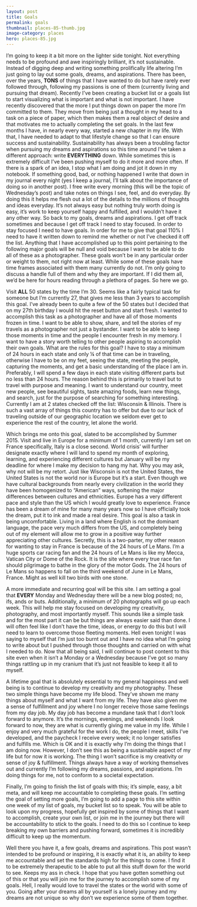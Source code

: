 ```yaml
---
layout: post
title: Goals
permalink: goals
thumbnail: places-85-thumb.jpg
image-category: places
hero: places-85.jpg
---
```



I’m going to keep it a bit more on the lighter side tonight. Not everything needs to be profound and awe inspiringly brilliant, it’s not sustainable. Instead of digging deep and writing something prolifically life altering I’m just going to lay out some goals, dreams, and aspirations. There has been, over the years, **TONS** of things that I have wanted to do but have rarely ever followed through, following my passions is one of them (currently living and pursuing that dream). Recently I’ve been creating a bucket list or a goals list to start visualizing what is important and what is not important. I have recently discovered that the more I put things down on paper the more I’m committed to them. They move from being just a thought in my head to a task on a piece of paper, which then makes them a real object of desire and that motivates me to actually completing the set goals. In the last few months I have, in nearly every way, started a new chapter in my life. With that, I have needed to adapt to that lifestyle change so that I can ensure success and sustainability. Sustainability has always been a troubling factor when pursuing my dreams and aspirations so this time around I’ve taken a different approach: write **EVERYTHING** down.  While sometimes this is extremely difficult I’ve been pushing myself to do it more and more often. If there is a spark of an idea, I stop what I am doing and jot it down in my notebook. If something good, bad, or nothing happened I write that down in my journal every night (yes I keep a journal, I’ll talk about the importance of doing so in another post). I free write every morning (this will be the topic of Wednesday’s post) and take notes on things I see, feel, and do everyday. By doing this it helps me flesh out a lot of the details to the millions of thoughts and ideas everyday. It’s not always easy but nothing truly worth doing is easy, it’s work to keep yourself happy and fulfilled, and I wouldn’t have it any other way. So back to my goals, dreams and aspirations. I get off track sometimes and because I get off track I need to stay focused. In order to stay focused I need to have goals. In order for me to give that goal 110% I need to have it written down to remind me whether or not I’ve checked it off the list. Anything that I have accomplished up to this point pertaining to the following major goals will be null and void because I want to be able to do all of these as a photographer. These goals won’t be in any particular order or weight to them, not right now at least. While some of these goals have time frames associated with them many currently do not.  I’m only going to discuss a handle full of them and why they are important. If I did them all, we’d be here for hours reading through a plethora of pages. So here we go.

Visit **ALL** 50 states by the time I’m 30. Seems like a fairly typical task for someone but I’m currently 27, that gives me less than 3 years to accomplish this goal. I’ve already been to quite a few of the 50 states but I decided that on my 27th birthday I would hit the reset button and start fresh. I wanted to accomplish this task as a photographer and have all of those moments frozen in time. I want to be able to show, share, and tell the stories of my travels as a photographer not just a bystander. I want to be able to keep those moments in time and the people I encounter fresh in my memory. I want to have a story worth telling to other people aspiring to accomplish their own goals. What are the rules for this goal? I have to stay a minimum of 24 hours in each state and only ¼ of that time can be in traveling, otherwise I have to be on my feet, seeing the state, meeting the people, capturing the moments, and get a basic understanding of the place I am in. Preferably, I will spend a few days in each state visiting different parts but no less than 24 hours. The reason behind this is primarily to travel but to travel with purpose and meaning. I want to understand our country, meet new people, see beautiful sights, taste amazing foods, learn new things, and search, just for the purpose of searching for something interesting. Currently I am at 2 states checked off the list: Wisconsin & Illinois. There is such a vast array of things this country has to offer but due to our lack of traveling outside of our geographic location we seldom ever get to experience the rest of the country, let alone the world.

Which brings me onto this goal, slated to be accomplished by Summer 2015. Visit and live in Europe for a minimum of 1 month, currently I am set on France specifically, Italy is a close second. World crisis’ will further designate exactly where I will land to spend my month of exploring, learning, and experiencing different cultures but January will be my deadline for where I make my decision to hang my hat. Why you may ask, why not will be my retort. Just like Wisconsin is not the United States, the United States is not the world nor is Europe but it’s a start. Even though we have cultural backgrounds from nearly every civilization in the world they have been homogenized to “American” ways, softening the major differences between cultures and ethnicities. Europe has a very different pace and style than the US which I would greatly love to experience. France has been a dream of mine for many many years now so I have officially took the dream, put it to ink and made a real desire. This goal is also a task in being uncomfortable. Living in a land where English is not the dominant language, the pace very much differs from the US, and completely being out of my element will allow me to grow in a positive way further appreciating other cultures. Secretly, this is a two-parter, my other reason for wanting to stay in France is because of the 24 hours of Le Mans. I’m a huge sports car racing fan and the 24 hours of Le Mans is like my Mecca, Vatican City or Dome of the Rock. It is the site where every true race fan should pilgrimage to bathe in the glory of the motor Gods. The 24 hours of Le Mans so happens to fall on the third weekend of June in Le Mans, France. Might as well kill two birds with one stone.

A more immediate and recurring goal will be this site. I am setting a goal that **EVERY** Monday and Wednesday there will be a new blog posted; no, ifs, ands or buts. Additionally, a minimum of 20 photographs will go up each week. This will help me stay focused on developing my creativity, photography, and most importantly myself. This sounds like a simple task and for the most part it can be but things are always easier said than done. I will often feel like I don’t have the time, ideas, or energy to do this but I will need to learn to overcome those fleeting moments. Hell even tonight I was saying to myself that I’m just too burnt out and I have no idea what I’m going to write about but I pushed through those thoughts and carried on with what I needed to do. Now that all being said, I will continue to post content to this site even when it isn’t a Monday or a Wednesday because I’ve got so many things rattling up in my cranium that it’s just not feasible to keep it all to myself.

A lifetime goal that is absolutely essential to my general happiness and well being is to continue to develop my creativity and my photography. These two simple things have become my life blood. They’ve shown me many things about myself and what I want from my life. They have also given me a sense of fulfillment and joy where I no longer receive those same feelings from my day job. My day job has become a mundane task that I don’t look forward to anymore. It’s the mornings, evenings, and weekends I look forward to now, they are what is currently giving me value in my life. While I enjoy and very much grateful for the work I do, the people I meet, skills I’ve developed, and the paycheck I receive every week; it no longer satisfies and fulfills me. Which is OK and it is exactly why I’m doing the things that I am doing now. However, I don’t see this as being a sustainable aspect of my life but for now it is working. The thing I won’t sacrifice is my creativity or sense of joy & fulfillment. Things always have a way of working themselves out and currently I’m following my dreams, passions, and aspirations. I’m doing things for me, not to conform to a societal expectation.

Finally, I’m going to finish the list of goals with this; it’s simple, easy, a bit meta, and will keep me accountable to completing these goals. I’m setting the goal of setting more goals, I’m going to add a page to this site within one week of my list of goals, my bucket list so to speak. You will be able to look upon my progress, hopefully get inspired by some of things that I want to accomplish, create your own list, or join me in the journey but there will be accountability to stick to the goals. I need to do this so I continue to keep breaking my own barriers and pushing forward, sometimes it is incredibly difficult to keep up the momentum.

Well there you have it, a few goals, dreams and aspirations. This post wasn’t intended to be profound or inspiring, it is exactly what it is, an ability to keep me accountable and set the standards high for the things to come. I find it to be extremely therapeutic to be able to put all this stuff down for the world to see. Keeps my ass in check. I hope that you have gotten something out of this or that you will join me for the journey to accomplish some of my goals. Hell, I really would love to travel the states or the world with some of you. Going after your dreams all by yourself is a lonely journey and my dreams are not unique so why don’t we experience some of them together.

